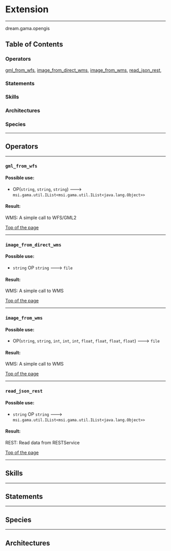 # Extension

----

 dream.gama.opengis

## Table of Contents
### Operators
[gml_from_wfs](#gml_from_wfs), [image_from_direct_wms](#image_from_direct_wms), [image_from_wms](#image_from_wms), [read_json_rest](#read_json_rest), 

### Statements


### Skills


### Architectures



### Species



----

## Operators
	
    	
----

### `gml_from_wfs`

#### Possible use: 
  * OP(`string`, `string`, `string`) --->  `msi.gama.util.IList<msi.gama.util.IList<java.lang.Object>>` 

#### Result: 
WMS: A simple call to WFS/GML2

[Top of the page](#table-of-contents)
  	
    	
----

### `image_from_direct_wms`

#### Possible use: 
  * `string` OP `string` --->  `file` 

#### Result: 
WMS: A simple call to WMS

[Top of the page](#table-of-contents)
  	
    	
----

### `image_from_wms`

#### Possible use: 
  * OP(`string`, `string`, `int`, `int`, `int`, `float`, `float`, `float`, `float`) --->  `file` 

#### Result: 
WMS: A simple call to WMS

[Top of the page](#table-of-contents)
  	
    	
----

### `read_json_rest`

#### Possible use: 
  * `string` OP `string` --->  `msi.gama.util.IList<msi.gama.util.IList<java.lang.Object>>` 

#### Result: 
REST: Read data from RESTService

[Top of the page](#table-of-contents)
  	

----

## Skills
	

----

## Statements
		
	
----

## Species
	
	
----

## Architectures 
	